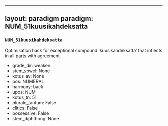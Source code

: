 
---
layout: paradigm
paradigm: NUM_51kuusikahdeksatta
---
### ` NUM_51kuusikahdeksatta `

Optimisation hack for exceptional compound ’kuusikahdeksatta’ that inflects in all parts with agreement
* grade_dir: weaken
* stem_vowel: None
* kotus_av: None
* pos: NUMERAL
* harmony: back
* upos: NUM
* kotus_tn: 51
* plurale_tantum: False
* clitics: False
* possessive: False
* stem_diphthong: None
